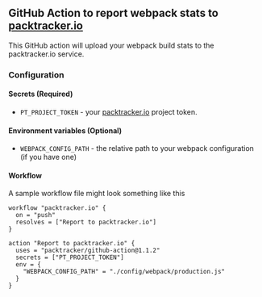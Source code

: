 ## GitHub Action to report webpack stats to [packtracker.io](https://packtracker.io)

This GitHub action will upload your webpack build stats to the packtracker.io service.

### Configuration

#### Secrets (Required)

  - `PT_PROJECT_TOKEN` - your [packtracker.io](https://packtracker.io) project token.

#### Environment variables (Optional)

  - `WEBPACK_CONFIG_PATH` - the relative path to your webpack configuration (if you have one)

#### Workflow

A sample workflow file might look something like this

```
workflow "packtracker.io" {
  on = "push"
  resolves = ["Report to packtracker.io"]
}

action "Report to packtracker.io" {
  uses = "packtracker/github-action@1.1.2"
  secrets = ["PT_PROJECT_TOKEN"]
  env = {
    "WEBPACK_CONFIG_PATH" = "./config/webpack/production.js"
  }
}
```
